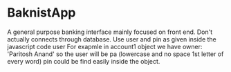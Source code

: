 # BaknistApp
A general purpose banking interface mainly focused on front end.
Don't actually connects through database.
Use user and pin as given inside the javascript code user
For exapmle in account1 object we have owner: 'Paritosh Anand' so the user will be pa (lowercase and no space 1st letter of every word)
pin could be find easily inside the object.
